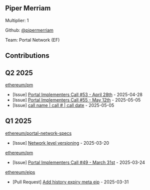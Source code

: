 
## Piper Merriam
Multiplier: 1

Github: [@pipermerriam](https://github.com/pipermerriam)

Team: Portal Network (EF)

## Contributions

## Q2 2025


[ethereum/pm](https://github.com/ethereum/pm)
* [Issue] [Portal Implementers Call #53 - April 28th](https://github.com/ethereum/pm/issues/1508) - 2025-04-28
* [Issue] [Portal Implementers Call #55 - May 12th](https://github.com/ethereum/pm/issues/1525) - 2025-05-05
* [Issue] [call name | call # | call date](https://github.com/ethereum/pm/issues/1524) - 2025-05-05
## Q1 2025

[ethereum/portal-network-specs](https://github.com/ethereum/portal-network-specs)
* [Issue] [Network level versioning](https://github.com/ethereum/portal-network-specs/issues/381) - 2025-03-20

[ethereum/pm](https://github.com/ethereum/pm)
* [Issue] [Portal Implementers Call #49 - March 31st](https://github.com/ethereum/pm/issues/1406) - 2025-03-24

[ethereum/eips](https://github.com/ethereum/eips)
* [Pull Request] [Add history expiry meta eip](https://github.com/ethereum/EIPs/pull/9572) - 2025-03-31
